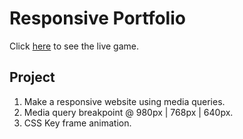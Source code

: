 <h1>Responsive Portfolio</h1>

Click [here](file:///Users/jason_m_aron/Documents/Code/Responsive-Portfolio/index.html) to see the live game.

<h2>Project</h2>

1. Make a responsive website using media queries.
1. Media query breakpoint @ 980px | 768px | 640px.
1. CSS Key frame animation.

